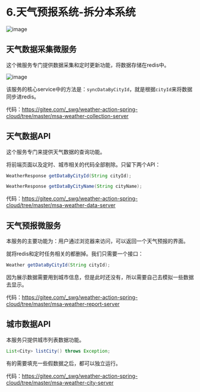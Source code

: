 # 6.天气预报系统-拆分本系统

![image](https://hexo-1256188416.cos.ap-shanghai.myqcloud.com/weather-spring-cloud-action/%E5%9B%9B%E4%B8%AA%E5%BE%AE%E6%9C%8D%E5%8A%A1.png?q-sign-algorithm=sha1&q-ak=AKIDWqvkLgucCakfMqE5rPjodEZeT3OTQtJa&q-sign-time=1542777868;1542778768&q-key-time=1542777868;1542778768&q-header-list=&q-url-param-list=&q-signature=646ae72797a3a993dd91d9e1515b08e789e35f4e)

## 天气数据采集微服务

这个微服务专门提供数据采集和定时更新功能，将数据存储在redis中。

![image](https://hexo-1256188416.cos.ap-shanghai.myqcloud.com/weather-spring-cloud-action/msa-weather-collection-server.png?q-sign-algorithm=sha1&q-ak=AKIDWqvkLgucCakfMqE5rPjodEZeT3OTQtJa&q-sign-time=1542778427;1542779327&q-key-time=1542778427;1542779327&q-header-list=&q-url-param-list=&q-signature=f2f70bdcd43a20f1c66db00e6ecd89b27c6b81f9)

该服务的核心service中的方法是：`syncDataByCityId`，就是根据`cityId`来将数据同步进redis。

代码：https://gitee.com/_swg/weather-action-spring-cloud/tree/master/msa-weather-collection-server


## 天气数据API

这个服务专门来提供天气数据的查询功能。

将前端页面以及定时、城市相关的代码全部剔除。只留下两个API：

```java
WeatherResponse getDataByCityId(String cityId);

WeatherResponse getDataByCityName(String cityName);
```

代码：https://gitee.com/_swg/weather-action-spring-cloud/tree/master/msa-weather-data-server

## 天气预报微服务

本服务的主要功能为：用户通过浏览器来访问，可以返回一个天气预报的界面。

就将redis和定时任务相关的都删掉。我们只需要一个接口：
```java
Weather getDataByCityId(String cityId);
```

因为展示数据需要用到城市信息，但是此时还没有，所以需要自己去模拟一些数据去显示。

代码：https://gitee.com/_swg/weather-action-spring-cloud/tree/master/msa-weather-report-server


## 城市数据API

本服务只提供城市列表数据功能。

```java
List<City> listCity() throws Exception;
```

有的需要填充一些假数据之后，都可以独立运行。

代码：https://gitee.com/_swg/weather-action-spring-cloud/tree/master/msa-weather-city-server